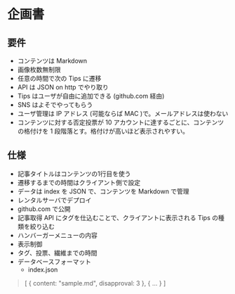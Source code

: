 企画書
=======

要件
--------

- コンテンツは Markdown
- 画像枚数無制限
- 任意の時間で次の Tips に遷移
- API は JSON on http でやり取り
- Tips はユーザが自由に追加できる (github.com 経由)
- SNS はよそでやってもらう
- ユーザ管理は IP アドレス (可能ならば MAC )で。メールアドレスは使わない
- コンテンツに対する否定投票が 10 アカウントに達するごとに、コンテンツの格付けを 1 段階落とす。格付けが高いほど表示されやすい。

仕様
-------

- 記事タイトルはコンテンツの1行目を使う
- 遷移するまでの時間はクライアント側で設定
- データは index を JSON で、コンテンツを Markdown で管理
- レンタルサーバでデプロイ
- github.com で公開
- 記事取得 API にタグを仕込むことで、クライアントに表示される Tips の種類を絞り込む
- ハンバーガーメニューの内容
 - 表示制御
  - タグ、投票、繊維までの時間
- データベースフォーマット
  - index.json  
>[
>   {
>       content: "sample.md",
>       disapproval: 3
>   },
>   { ... }
>]
